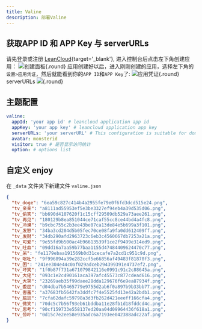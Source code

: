 ```yaml
---
title: Valine
description: 部署Valine
---
```


## 获取APP ID 和 APP Key 与 serverURLs

请先登录或注册 [LeanCloud](https://console.leancloud.app/){target='_blank'}, 进入控制台后点击左下角创建应用：
![创建面板](https://s3.qjqq.cn/47/661653a79c41c.webp!color){.round}
应用创建好以后，进入刚刚创建的应用，选择左下角的`设置>应用凭证`，然后就能看到你的`APP ID`和`APP Key`了:
![应用凭证](https://s3.qjqq.cn/47/661654dea6351.webp!color){.round}
serverURLs
![](https://s3.qjqq.cn/47/66165def47f81.webp!color){.round}

## 主题配置

```yaml [_config.solitude.yml]
valine:
  appId: 'your app id' # leancloud application app id
  appKey: 'your app key' # leancloud application app key
  serverURLs: 'your serverURL' # This configuration is suitable for domestic custom domain name users, overseas version will be automatically detected (no need to manually fill in)
  avatar: monsterid
  visitor: true # 是否显示访问统计
  option: # options list
```

## 自定义 enjoy

在 `_data` 文件夹下新建文件 `valine.json`
```json [valine.json]
{ 
  "tv_doge": "6ea59c827c414b4a2955fe79e0f6fd3dcd515e24.png",
  "tv_亲亲": "a8111ad55953ef5e3be3327ef94eb4a39d535d06.png",
  "tv_偷笑": "bb690d4107620f1c15cff29509db529a73aee261.png",
  "tv_再见": "180129b8ea851044ce71caf55cc8ce44bd4a4fc8.png",
  "tv_冷漠": "b9cbc755c2b3ee43be07ca13de84e5b699a3f101.png",
  "tv_发怒": "34ba3cd204d5b05fec70ce08fa9fa0dd612409ff.png",
  "tv_发财": "34db290afd2963723c6eb3c4560667db7253a21a.png",
  "tv_可爱": "9e55fd9b500ac4b96613539f1ce2f9499e314ed9.png",
  "tv_吐血": "09dd16a7aa59b77baa1155d47484409624470c77.png",
  "tv_呆": "fe1179ebaa191569b0d31cecafe7a2cd1c951c9d.png",
  "tv_呕吐": "9f996894a39e282ccf5e66856af49483f81870f3.png",
  "tv_困": "241ee304e44c0af029adceb294399391e4737ef2.png",
  "tv_坏笑": "1f0b87f731a671079842116e0991c91c2c88645a.png",
  "tv_大佬": "093c1e2c490161aca397afc45573c877cdead616.png",
  "tv_大哭": "23269aeb35f99daee28dda129676f6e9ea87934f.png",
  "tv_委屈": "d04dba7b5465779e9755d2ab6f0a897b9b33bb77.png",
  "tv_害羞": "a37683fb5642fa3ddfc7f4e5525fd13e42a2bdb1.png",
  "tv_尴尬": "7cfa62dafc59798a3d3fb262d421eeeff166cfa4.png",
  "tv_微笑": "70dc5c7b56f93eb61bddba11e28fb1d18fddcd4c.png",
  "tv_思考": "90cf159733e558137ed20aa04d09964436f618a1.png",
  "tv_惊吓": "0d15c7e2ee58e935adc6a7193ee042388adc22af.png"
} 
```
